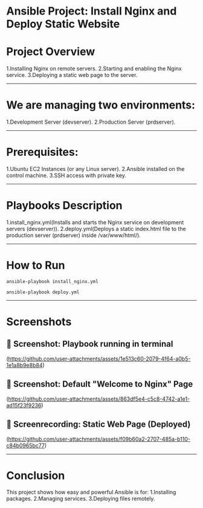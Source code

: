 # Ansible Project: Install Nginx and Deploy Static Website

# Project Overview
1.Installing Nginx on remote servers.
2.Starting and enabling the Nginx service.
3.Deploying a static web page to the server.

---

# We are managing two environments:
1.Development Server (devserver).
2.Production Server (prdserver).

---


# Prerequisites:
1.Ubuntu EC2 Instances (or any Linux server).
2.Ansible installed on the control machine.
3.SSH access with private key.

---

# Playbooks Description
1.install_nginx.yml(Installs and starts the Nginx service on development servers (devserver)).
2.deploy.yml(Deploys a static index.html file to the production server (prdserver) inside /var/www/html/).

---

# How to Run
```
ansible-playbook install_nginx.yml
```
```
ansible-playbook deploy.yml
```

---


# Screenshots
## 📸 Screenshot: Playbook running in terminal
(https://github.com/user-attachments/assets/1e513c60-2079-4f64-a0b5-1e1a8b9e8b84)

## 📸 Screenshot: Default "Welcome to Nginx" Page
(https://github.com/user-attachments/assets/863df5e4-c5c8-4742-a1e1-ad15f23f9236)

## 📸 Screenrecording: Static Web Page (Deployed)
(https://github.com/user-attachments/assets/f09b60a2-2707-485a-b110-c84b0965bc77)

---

# Conclusion
This project shows how easy and powerful Ansible is for:
1.Installing packages.
2.Managing services.
3.Deploying files remotely.





